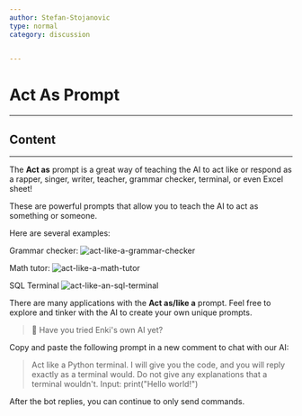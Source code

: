 ```yaml
---
author: Stefan-Stojanovic
type: normal
category: discussion
 

---
```


# Act As Prompt

---

## Content

---

The **Act as** prompt is a great way of teaching the AI to act like or respond as a rapper, singer, writer, teacher, grammar checker, terminal, or even Excel sheet!

These are powerful prompts that allow you to teach the AI to act as something or someone.

Here are several examples:

Grammar checker:
![act-like-a-grammar-checker](https://img.enkipro.com/3ad6c16987bcc5f011fe3007e08cff71.png)

Math tutor:
![act-like-a-math-tutor](https://img.enkipro.com/2fd8dcbf15ddf159052dc01a196a875f.png)

SQL Terminal
![act-like-an-sql-terminal](https://img.enkipro.com/a657838c4a44808f3888b55c5fe0b1ba.png)

There are many applications with the **Act as/like a** prompt. Feel free to explore and tinker with the AI to create your own unique prompts.

> 💬 Have you tried Enki's own AI yet? 

Copy and paste the following prompt in a new comment to chat with our AI:

> Act like a Python terminal. I will give you the code, and you will reply exactly as a terminal would. Do not give any explanations that a terminal wouldn't. Input: print("Hello world!")

After the bot replies, you can continue to only send commands.